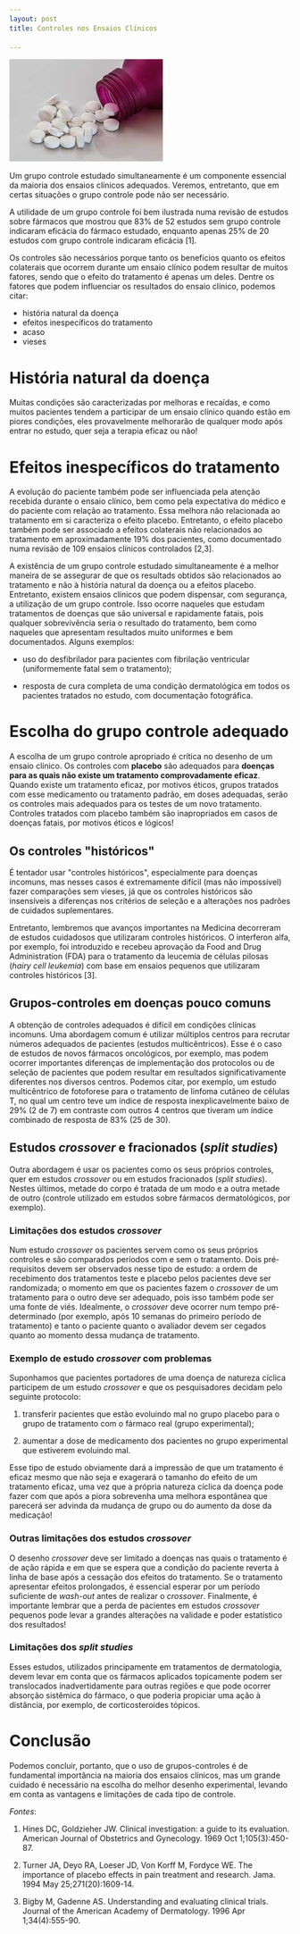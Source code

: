 ```yaml
---
layout: post
title: Controles nos Ensaios Clínicos

--- 
```

![](/images/pills.jpeg)

Um grupo controle estudado simultaneamente é um componente essencial da maioria dos ensaios clínicos adequados. Veremos, entretanto, que em certas situações o grupo controle pode não ser necessário.

A utilidade de um grupo controle foi bem ilustrada numa revisão de estudos sobre fármacos que mostrou que 83% de 52 estudos sem grupo controle indicaram eficácia do fármaco estudado, enquanto apenas 25% de 20 estudos com grupo controle indicaram eficácia [1].

Os controles são necessários porque tanto os benefícios quanto os efeitos colaterais que ocorrem durante um ensaio clínico podem resultar de muitos fatores, sendo que o efeito do tratamento é apenas um deles. Dentre os fatores que podem influenciar os resultados do ensaio clínico, podemos citar:

- história natural da doença
- efeitos inespecíficos do tratamento
- acaso
- vieses

# História natural da doença

Muitas condições são caracterizadas por melhoras e recaídas, e como muitos pacientes tendem a participar de um ensaio clínico quando estão em piores condições, eles provavelmente melhorarão de qualquer modo após entrar no estudo, quer seja a terapia eficaz ou não!


# Efeitos inespecíficos do tratamento

A evolução do paciente também pode ser influenciada  pela atenção recebida durante o ensaio clínico, bem como pela expectativa do médico e do paciente com relação ao tratamento. Essa melhora não relacionada ao tratamento em si caracteriza o efeito placebo.
Entretanto, o efeito placebo também pode ser associado a efeitos colaterais não relacionados ao tratamento em aproximadamente 19% dos pacientes, como documentado numa revisão de 109 ensaios clínicos controlados [2,3].

A existência de um grupo controle estudado simultaneamente é a melhor maneira de se assegurar de que os resultads obtidos são relacionados ao tratamento e não à história natural da doença ou a efeitos placebo. Entretanto, existem ensaios clínicos que podem dispensar, com segurança, a utilização de um grupo controle. Isso ocorre naqueles que estudam tratamentos de doenças que são universal e rapidamente fatais, pois qualquer sobrevivência seria o resultado do tratamento, bem como naqueles que apresentam resultados muito uniformes e bem documentados. Alguns exemplos:

- uso do desfibrilador para pacientes com fibrilação ventricular (uniformemente fatal sem o tratamento);

- resposta de cura completa de uma condição dermatológica em todos os pacientes tratados no estudo, com documentação fotográfica.


# Escolha do grupo controle adequado

A escolha de um grupo controle apropriado é crítica no desenho de um ensaio clínico.  Os controles com **placebo** são adequados para **doenças para as quais não existe um tratamento comprovadamente eficaz**. Quando existe um tratamento eficaz, por motivos éticos, grupos tratados com esse medicamento ou tratamento padrão, em doses adequadas, serão os controles mais adequados para os testes de um novo tratamento. Controles tratados com placebo também são inapropriados em casos de doenças fatais, por motivos éticos e lógicos!

## Os controles "históricos"

É tentador usar "controles históricos", especialmente para doenças incomuns, mas nesses casos é extremamente difícil (mas não impossível) fazer comparações sem vieses, já que os  controles históricos são insensíveis a diferenças nos critérios de seleção e a alterações nos padrões de cuidados suplementares.

Entretanto, lembremos que avanços importantes na Medicina decorreram de estudos cuidadosos que utilizaram controles históricos. O interferon alfa, por exemplo,  foi introduzido e recebeu aprovação da Food and Drug Administration (FDA) para o tratamento da leucemia de células pilosas (*hairy cell leukemia*) com base em ensaios pequenos que utilizaram controles históricos [3].

## Grupos-controles em doenças pouco comuns

A obtenção de controles adequados é difícil em condições clínicas incomuns. Uma abordagem comum é utilizar múltiplos centros para recrutar números adequados de pacientes (estudos multicêntricos). Esse é o caso de estudos de novos fármacos oncológicos, por exemplo, mas podem ocorrer importantes diferenças de implementação dos protocolos ou de seleção de pacientes que podem resultar em resultados significativamente diferentes nos diversos centros. Podemos citar, por exemplo, um estudo multicêntrico de fotoforese para o tratamento de linfoma cutâneo de células T, no qual um centro teve um índice de resposta inexplicavelmente baixo de 29% (2 de 7) em contraste com outros 4 centros que tiveram um índice combinado de resposta de 83% (25 de 30).
  

## Estudos *crossover* e fracionados (*split studies*)

Outra abordagem é usar os pacientes como os seus próprios controles, quer em estudos *crossover* ou em estudos fracionados (*split studies*). Nestes últimos, metade do corpo é tratada de um modo e a outra metade de outro (controle utilizado em estudos sobre fármacos dermatológicos, por exemplo).


### Limitações dos estudos *crossover*

Num estudo *crossover* os pacientes servem como os seus próprios controles e são comparados períodos com e sem o tratamento. Dois pré-requisitos devem ser observados nesse tipo de estudo: a ordem de recebimento dos tratamentos teste e placebo pelos pacientes deve ser randomizada; o momento em que os pacientes fazem o *crossover* de um tratamento para o outro deve ser adequado, pois isso também pode ser uma fonte de viés. Idealmente, o *crossover* deve ocorrer num tempo pré-determinado (por exemplo, após 10 semanas do primeiro período de tratamento) e tanto o paciente quanto o avaliador devem ser cegados quanto ao momento dessa mudança de tratamento.


### Exemplo de estudo *crossover* com problemas

Suponhamos que pacientes portadores de uma doença de natureza cíclica participem de um estudo *crossover* e que os pesquisadores decidam pelo seguinte protocolo:

1. transferir pacientes que estão evoluindo mal no grupo placebo para o grupo de tratamento com o fármaco real (grupo experimental);

2. aumentar a dose de medicamento dos pacientes no grupo experimental que estiverem evoluindo mal.

Esse tipo de estudo obviamente dará a impressão de que um tratamento é eficaz mesmo que não seja e exagerará o tamanho do efeito de um tratamento eficaz, uma vez que a própria natureza cíclica da doença pode fazer com que após a piora sobrevenha uma melhora espontânea que parecerá ser advinda da mudança de grupo ou do aumento da dose da medicação!


### Outras limitações dos estudos *crossover*

O desenho *crossover* deve ser limitado a doenças nas quais o tratamento é de ação rápida e em que se espera que a condição do paciente reverta à linha de base após a cessação dos efeitos do tratamento. Se o tratamento apresentar efeitos prolongados, é essencial esperar por um período suficiente de *wash-out* antes de realizar o *crossover*.
Finalmente, é importante lembrar que a perda de pacientes em estudos *crossover* pequenos pode levar a grandes alterações na validade e poder estatístico dos resultados!


### Limitações dos *split studies*

Esses estudos, utilizados principamente em tratamentos de dermatologia, devem levar em conta que os fármacos aplicados topicamente podem ser translocados inadvertidamente para outras regiões e que pode ocorrer absorção sistêmica do fármaco, o que poderia propiciar uma ação à distância, por exemplo, de corticosteroides tópicos.


# Conclusão

Podemos concluir, portanto, que o uso de grupos-controles é de fundamental importância na maioria dos ensaios clínicos, mas um grande cuidado é necessário na escolha do melhor desenho experimental, levando em conta as vantagens e limitações de cada tipo de controle.


*Fontes*: 

1. Hines DC, Goldzieher JW. Clinical investigation: a guide to its evaluation. American Journal of Obstetrics and Gynecology. 1969 Oct 1;105(3):450-87.

2. Turner JA, Deyo RA, Loeser JD, Von Korff M, Fordyce WE. The importance of placebo effects in pain treatment and research. Jama. 1994 May 25;271(20):1609-14.

3. Bigby M, Gadenne AS. Understanding and evaluating clinical trials. Journal of the American Academy of Dermatology. 1996 Apr 1;34(4):555-90.
 
 
 



















